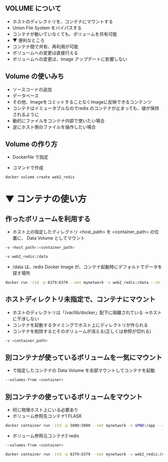 ## VOLUME について
* ホストのディレクトリを、コンテナにマウントする
* Union File System をバイパスする
* コンテナが動いていなくても、ボリュームを共有可能
* ▼ 便利なところ
* コンテナ間で共有、再利用が可能
* ボリュームへの変更は直接行える
* ボリュームへの変更は、Image アップデートに影響しない

## Volume の使いみち
* ソースコードの追加
* データベース
* その他、ImageをコミットすることなくImageに反映できるコンテンツ
* コンテナはイミュータブルなのでredis のコンテナが止まっても、値が保持されるように
* 動的にファイルをコンテナ内部で使いたい場合
* 逆にホスト側のファイルを操作したい場合

## Volume の作り方  
* Dockerfile で指定

* コマンドで作成
```sh
docker volume create web2_redis
```


# ▼ コンテナの使い方

## 作ったボリュームを利用する
* ホスト上の指定したディレクトリ <host_path> を <container_path> の位置に、 Data Volume としてマウント
```sh
-v <host_path>:<container_path>
```
```sh
-v web2_redis:/data
```
* /data は、redis Docker Image が、コンテナ起動時にデフォルトでデータを探す場所
```sh
docker run -itd -p 6379:6379 --net mynetwork -v web2_redis:/data --rm --name redis redis:5.0-alpine
```

## ホストディレクトリ未指定で、コンテナにマウント
* ホストのディレクトリは「/var/lib/docker」配下に隔離されている
 →ホストに干渉しない
* コンテナを起動するタイミングでホスト上にディレクトリが作られる
* コンテナを削除するとそのボリュームが消える(正しくは参照が切れる)
```sh
-v <container_path>
```

## 別コンテナが使っているボリュームを一気にマウント
* <container> で指定したコンテナの Data Volume を全部マウントしてコンテナを起動
```sh
--volumes-from <container>
```



## 別コンテナの使っているボリュームをマウント
* 同じ物理ホスト上にいる必要あり
* ボリューム参照先コンテナ1 FLASK
```sh
docker container run -itd -p 5000:5000 --net mynetwork -v $PWD:/app --rm --name web2 -e FLASK_APP=app.py -e FLASK_DEBUG=1 web2
```
*  ボリューム参照元コンテナ2 redis

```sh
--volumes-from <container>
```
```sh
docker container run -itd -p 6379:6379 --net mynetwork -v web2_redis:/data --volumes-from web2 --rm --name redis redis:5.0-alpine
```
